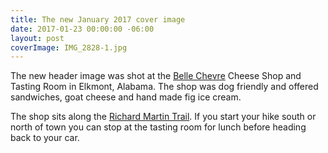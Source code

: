 ```yaml
---
title: The new January 2017 cover image
date: 2017-01-23 00:00:00 -06:00
layout: post
coverImage: IMG_2828-1.jpg
---
```


The new header image was shot at the [Belle Chevre](http://www.bellechevre.com/) Cheese Shop and Tasting Room in Elkmont, Alabama. The shop was dog friendly and offered sandwiches, goat cheese and hand made fig ice cream.

The shop sits along the [Richard Martin Trail](https://en.wikipedia.org/wiki/Richard_Martin_Trail). If you start your hike south or north of town you can stop at the tasting room for lunch before heading back to your car.
